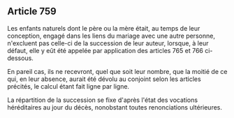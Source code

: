 Article 759
----
Les enfants naturels dont le père ou la mère était, au temps de leur conception,
engagé dans les liens du mariage avec une autre personne, n'excluent pas
celle-ci de la succession de leur auteur, lorsque, à leur défaut, elle y eût été
appelée par application des articles 765 et 766 ci-dessous.

En pareil cas, ils ne recevront, quel que soit leur nombre, que la moitié de ce
qui, en leur absence, aurait été dévolu au conjoint selon les articles précités,
le calcul étant fait ligne par ligne.

La répartition de la succession se fixe d'après l'état des vocations
héréditaires au jour du décès, nonobstant toutes renonciations ultérieures.
